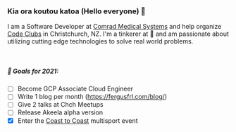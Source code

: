 ### Kia ora koutou katoa (Hello everyone) 👋

I am a Software Developer at [Comrad Medical Systems](https://comrad.co.nz/) and help organize [Code Clubs](https://codeclub.nz/) in Christchurch, NZ. I'm a tinkerer at :yellow_heart: and am passionate about utilizing cutting edge technologies to solve real world problems.

<br />

##### 🎯 Goals for 2021:
- [ ] Become GCP Associate Cloud Engineer
- [ ] Write 1 blog per month (https://fergusfrl.com/blog/)
- [ ] Give 2 talks at Chch Meetups
- [ ] Release Akeela alpha version
- [x] Enter the [Coast to Coast](https://www.coasttocoast.co.nz/) multisport event
